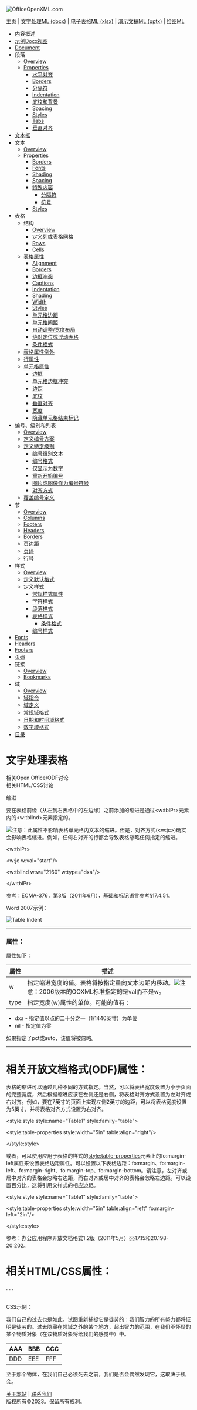 ![OfficeOpenXML.com](images/banner1.png)

[主页](index.md) | [文字处理ML (docx)](anatomyofOOXML.md) | [电子表格ML (xlsx)](anatomyofOOXML-xlsx.md) | [演示文稿ML (pptx)](anatomyofOOXML-pptx.md) | [绘图ML](drwOverview.md)

- [内容概述](WPcontentOverview.md)
- [示例Docx视图](WPsampleDoc.md)
- [Document](WPdocument.md)
- 段落
  - [Overview](WPparagraph.md)
  - [Properties](WPparagraphProperties.md)
    - [水平对齐](WPalignment.md)
    - [Borders](WPborders.md)
    - [分隔符](WPtextSpecialContent-break.md)
    - [Indentation](WPindentation.md)
    - [底纹和背景](WPshading.md)
    - [Spacing](WPspacing.md)
    - [Styles](WPstyleParStyles.md)
    - [Tabs](WPtab.md)
    - [垂直对齐](WPborders.md)
- [文本框](WPparagraph-textFrames.md)
- 文本
  - [Overview](WPtext.md)
  - [Properties](WPtextFormatting.md)
    - [Borders](WPtextBorders.md)
    - [Fonts](WPtextFonts.md)
    - [Shading](WPtextShading.md)
    - [Spacing](WPtextSpacing.md)
    - [特殊内容](WPtextSpecialContent.md)
      - [分隔符](WPtextSpecialContent-break.md)
      - [符号](WPtextSpecialContent-symbol.md)
    - [Styles](WPstyleCharStyles.md)
- 表格
  - 结构
    - [Overview](WPtable.md)
    - [定义列或表格网格](WPtableGrid.md)
    - [Rows](WPtableRow.md)
    - [Cells](WPtableCell.md)
  - [表格属性](WPtableProperties.md)
    - [Alignment](WPtableAlignment.md)
    - [Borders](WPtableBorders.md)
    - [边框冲突](WPtableCellBorderConflicts.md)
    - [Captions](WPtableCaption.md)
    - [Indentation](WPtableIndent.md)
    - [Shading](WPtableShading.md)
    - [Width](WPtableWidth.md)
    - [Styles](WPstyleTableStyles.md)
    - [单元格边距](WPtableCellMargins.md)
    - [单元格间距](WPtableCellSpacing.md)
    - [自动调整/宽度布局](WPtableLayout.md)
    - [绝对定位或浮动表格](WPfloatingTables.md)
    - [条件格式](WPtblLook.md)
  - [表格属性例外](WPtablePropertyExceptions.md)
  - [行属性](WPtableRowProperties.md)
  - [单元格属性](WPtableCellProperties.md)
    - [边框](WPtableCellProperties-Borders.md)
    - [单元格边框冲突](WPtableCellBorderConflicts.md)
    - [边距](WPtableCellProperties-Margins.md)
    - [底纹](WPtableCellProperties-Shading.md)
    - [垂直对齐](WPtableCellProperties-verticalAlignment.md)
    - [宽度](WPtableCellProperties-Width.md)
    - [隐藏单元格结束标记](WPhideMark.md)
- 编号、级别和列表
  - [Overview](WPnumbering.md)
  - [定义编号方案](WPnumberingAbstractNum.md)
  - [定义特定级别](WPnumberingLvl.md)
    - [编号级别文本](WPnumberingLevelText.md)
    - [编号格式](WPnumbering-numFmt.md)
    - [仅显示为数字](WPnumbering-isLgl.md)
    - [重新开始编号](WPnumbering-restart.md)
    - [图片或图像作为编号符号](WPnumbering-imagesAsSymbol.md)
    - [对齐方式](WPnumbering-lvlJc.md)
  - [覆盖编号定义](WPnumberingOverride.md)
- 节
  - [Overview](WPsection.md)
  - [Columns](WPsectionCols.md)
  - [Footers](WPsectionFooterReference.md)
  - [Headers](WPsectionHeaderReference.md)
  - [Borders](WPsectionBorders.md)
  - [页边距](WPsectionPgMar.md)
  - [页码](WPSectionPgNumType.md)
  - [行号](WPsectionLineNumbering.md)
- 样式
  - [Overview](WPstyles.md)
  - [定义默认格式](WPstyleDefaults.md)
  - [定义样式](WPstyle.md)
    - [常规样式属性](WPstyleGenProps.md)
    - [字符样式](WPstyleCharStyles.md)
    - [段落样式](WPstyleParStyles.md)
    - [表格样式](WPstyleTableStyles.md)
      - [条件格式](WPstyleTableStylesCond.md)
    - [编号样式](WPstyleNumStyles.md)
- [Fonts](WPfonts.md)
- [Headers](WPheaders.md)
- [Footers](WPfooters.md)
- [页码](WPSectionPgNumType.md)
- 链接
  - [Overview](WPhyperlink.md)
  - [Bookmarks](WPbookmark.md)
- 域
  - [Overview](WPfields.md)
  - [域指令](WPfieldInstructions.md)
  - [域定义](WPfieldDefinitions.md)
  - [常规域格式](WPgeneralFieldSwitches.md)
  - [日期和时间域格式](WPdateTimeFieldSwitches.md)
  - [数字域格式](WPnumericFieldSwitches.md)
- [目录](WPtableOfContents.md)

# 文字处理表格

相关Open Office/ODF讨论  
相关HTML/CSS讨论

缩进

要在表格前缘（从左到右表格中的左边缘）之前添加的缩进是通过<w:tblPr>元素内的<w:tblInd>元素指定的。

![](images/note.png)注意：此属性不影响表格单元格内文本的缩进。但是，对齐方式(<w:jc>)确实会影响表格缩进。例如，任何右对齐的行都会导致表格忽略任何指定的缩进。

<w:tblPr>

<w:jc w:val="start"/>

<w:tblInd w:w="2160" w:type="dxa"/>

</w:tblPr>

参考：ECMA-376，第3版（2011年6月），基础和标记语言参考§17.4.51。

Word 2007示例：

![Table Indent](images/wp-tableIndent-1.gif)

---

### 属性：

属性如下：

| 属性 | 描述                                                                                                                            |
| ---- | ------------------------------------------------------------------------------------------------------------------------------- |
| w    | 指定缩进宽度的值。表格将按指定量向文本边距内移动。![](images/versionConflict3.png)注意：2006版本的OOXML标准指定的是val而不是w。 |
| type | 指定宽度(w)属性的单位。可能的值有：                                                                                             |

- dxa \- 指定值以点的二十分之一（1/1440英寸）为单位
- nil \- 指定值为零

如果指定了pct或auto，该值将被忽略。

---

# 相关开放文档格式(ODF)属性：

表格的缩进可以通过几种不同的方式指定。当然，可以将表格宽度设置为小于页面的完整宽度，然后根据缩进应该在左侧还是右侧，将表格对齐方式设置为左对齐或右对齐。例如，要在7英寸的页面上实现左侧2英寸的边距，可以将表格宽度设置为5英寸，并将表格对齐方式设置为右对齐。

<style:style style:name="Table1" style:family="table">

<style:table-properties style:width="5in" table:align="right"/>

</style:style>

或者，可以使用应用于表格的样式的<style:table-properties>元素上的fo:margin-left属性来设置表格边距属性。可以设置以下表格边距：fo:margin、fo:margin-left、fo:margin-right、fo:margin-top、fo:margin-bottom。请注意，左对齐或居中对齐的表格会忽略右边距，而右对齐或居中对齐的表格会忽略左边距。可以设置百分比，这将引用父样式的相应边距。

<style:style style:name="Table1" style:family="table">

<style:table-properties style:width="5in" table:align="left" fo:margin-left="2in"/>

</style:style>

参考：办公应用程序开放文档格式1.2版（2011年5月）§§17.15和20.198-20:202。

# 相关HTML/CSS属性：

<table style="width: 100%; margin-left:50px;">

. . .

</table>

CSS示例：

我们自己的过去也是如此。试图重新捕捉它是徒劳的：我们智力的所有努力都将证明是徒劳的。过去隐藏在领域之外的某个地方，超出智力的范围，在我们不怀疑的某个物质对象（在该物质对象将给我们的感觉中）中。

| AAA | BBB | CCC |
| --- | --- | --- |
| DDD | EEE | FFF |

至于那个物体，在我们自己必须死去之前，我们是否会偶然发现它，这取决于机会。

[关于本站](aboutThisSite.md) | [联系我们](contactUs.md)  
版权所有©2023。保留所有权利。
